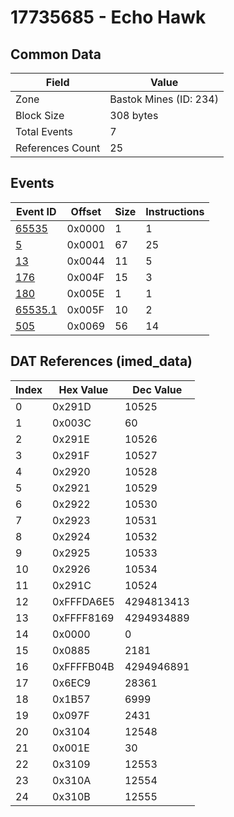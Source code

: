 # 17735685 - Echo Hawk

## Common Data

| Field            | Value                  |
|------------------|------------------------|
| Zone             | Bastok Mines (ID: 234) |
| Block Size       | 308 bytes              |
| Total Events     | 7                      |
| References Count | 25                     |

## Events

| Event ID                | Offset   |   Size |   Instructions |
|-------------------------|----------|--------|----------------|
| [65535](./65535.md)     | 0x0000   |      1 |              1 |
| [5](./5.md)             | 0x0001   |     67 |             25 |
| [13](./13.md)           | 0x0044   |     11 |              5 |
| [176](./176.md)         | 0x004F   |     15 |              3 |
| [180](./180.md)         | 0x005E   |      1 |              1 |
| [65535.1](./65535.1.md) | 0x005F   |     10 |              2 |
| [505](./505.md)         | 0x0069   |     56 |             14 |

## DAT References (imed_data)

|   Index | Hex Value   |   Dec Value |
|---------|-------------|-------------|
|       0 | 0x291D      |       10525 |
|       1 | 0x003C      |          60 |
|       2 | 0x291E      |       10526 |
|       3 | 0x291F      |       10527 |
|       4 | 0x2920      |       10528 |
|       5 | 0x2921      |       10529 |
|       6 | 0x2922      |       10530 |
|       7 | 0x2923      |       10531 |
|       8 | 0x2924      |       10532 |
|       9 | 0x2925      |       10533 |
|      10 | 0x2926      |       10534 |
|      11 | 0x291C      |       10524 |
|      12 | 0xFFFDA6E5  |  4294813413 |
|      13 | 0xFFFF8169  |  4294934889 |
|      14 | 0x0000      |           0 |
|      15 | 0x0885      |        2181 |
|      16 | 0xFFFFB04B  |  4294946891 |
|      17 | 0x6EC9      |       28361 |
|      18 | 0x1B57      |        6999 |
|      19 | 0x097F      |        2431 |
|      20 | 0x3104      |       12548 |
|      21 | 0x001E      |          30 |
|      22 | 0x3109      |       12553 |
|      23 | 0x310A      |       12554 |
|      24 | 0x310B      |       12555 |
